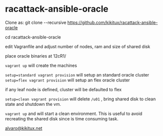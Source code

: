 racattack-ansible-oracle
========================
Clone as:
git clone --recursive https://github.com/kikitux/racattack-ansible-oracle

cd racattack-ansible-oracle

edit Vagranfile and adjust number of nodes, ram and size of shared disk

place oracle binaries at 12cR1/

`vagrant up` will create the machines

`setup=standard vagrant provision` will setup an standard oracle cluster
`setup=flex vagrant provision` will setup an flex oracle cluster

if any leaf node is defined, cluster will be defaulted to flex

`setup=clean vagrant provision` will delete `/u01` , bring shared disk to clean state and shutdown the vm.

`vagrant up` and will start a clean environment. This is useful to avoid recreating the shared disk since is time consuming task.

alvaro@kikitux.net

